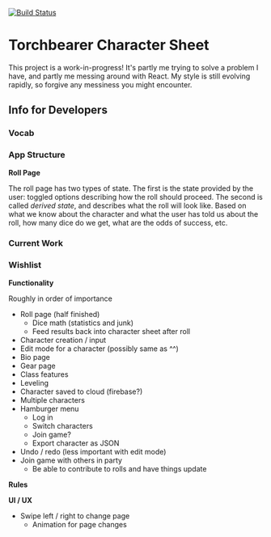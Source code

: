 [![Build Status](https://travis-ci.org/droberts-ada/torchbearer-char-sheet.svg?branch=master)](https://travis-ci.org/droberts-ada/torchbearer-char-sheet)

# Torchbearer Character Sheet

This project is a work-in-progress! It's partly me trying to solve a problem I have, and partly me messing around with React. My style is still evolving rapidly, so forgive any messiness you might encounter.

## Info for Developers

### Vocab

### App Structure

**Roll Page**

The roll page has two types of state. The first is the state provided by the user: toggled options describing how the roll should proceed. The second is called _derived state_, and describes what the roll will look like. Based on what we know about the character and what the user has told us about the roll, how many dice do we get, what are the odds of success, etc.

### Current Work

### Wishlist

**Functionality**

Roughly in order of importance

- Roll page (half finished)
  - Dice math (statistics and junk)
  - Feed results back into character sheet after roll
- Character creation / input
- Edit mode for a character (possibly same as ^^)
- Bio page
- Gear page
- Class features
- Leveling
- Character saved to cloud (firebase?)
- Multiple characters
- Hamburger menu
  - Log in
  - Switch characters
  - Join game?
  - Export character as JSON
- Undo / redo (less important with edit mode)
- Join game with others in party
  - Be able to contribute to rolls and have things update



**Rules**



**UI / UX**

- Swipe left / right to change page
  - Animation for page changes

